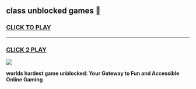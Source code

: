 
## class unblocked games 👋
<h3>
<a href="https://premium.freeplayer.one?title=class_unblocked_games&ref=13F">CLICK TO PLAY</a></h3>
<hr>

<h3>
<a href="https://premium.freeplayer.one?title=class_unblocked_games&ref=13F">CLICK 2 PLAY</a>
  
</h3>

<a href="https://premium.freeplayer.one?title=class_unblocked_games&ref=12F/"><img src="https://clearcache.store/games.png"></a>


**worlds hardest game unblocked: Your Gateway to Fun and Accessible Online Gaming**
